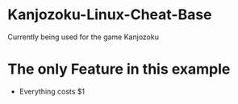 # Kanjozoku-Linux-Cheat-Base
Currently being used for the game Kanjozoku 
# The only Feature in this example
- Everything costs $1
